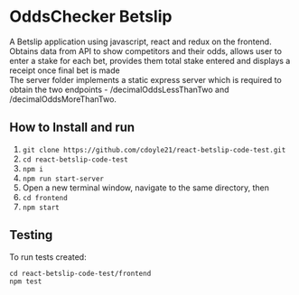 # OddsChecker Betslip

A Betslip application using javascript, react and redux on the frontend. Obtains data from API to show competitors and their odds, allows user to enter a stake for each bet, provides them total stake entered and displays a receipt once final bet is made<br>
The server folder implements a static express server which is required to obtain the two endpoints - /decimalOddsLessThanTwo and /decimalOddsMoreThanTwo. 


## How to Install and run
1. `git clone https://github.com/cdoyle21/react-betslip-code-test.git`
2. `cd react-betslip-code-test`
3. `npm i`
4. `npm run start-server`
5. Open a new terminal window, navigate to the same directory, then
6. `cd frontend`
7. `npm start`

## Testing

To run tests created:

`cd react-betslip-code-test/frontend`<br>
`npm test`